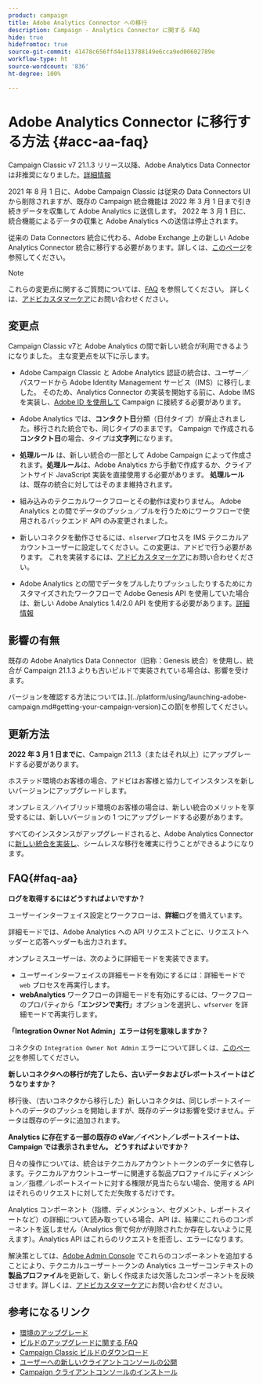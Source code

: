 ```yaml
---
product: campaign
title: Adobe Analytics Connector への移行
description: Campaign - Analytics Connector に関する FAQ
hide: true
hidefromtoc: true
source-git-commit: 41478c656ffd4e113788149e6cca9ed00602789e
workflow-type: ht
source-wordcount: '836'
ht-degree: 100%

---
```


# Adobe Analytics Connector に移行する方法 {#acc-aa-faq}

Campaign Classic v7 21.1.3 リリース以降、Adobe Analytics Data Connector は非推奨になりました。[詳細情報](https://experienceleague.adobe.com/docs/analytics/import/dataconnectors/data-connectors-eol.html?lang=ja)

2021 年 8 月 1 日に、Adobe Campaign Classic は従来の Data Connectors UI から削除されますが、既存の Campaign 統合機能は 2022 年 3 月 1 日まで引き続きデータを収集して Adobe Analytics に送信します。 2022 年 3 月 1 日に、統合機能によるデータの収集と Adobe Analytics への送信は停止されます。

従来の Data Connectors 統合に代わる、Adobe Exchange 上の新しい Adobe Analytics Connector 統合に移行する必要があります。詳しくは、[このページ](../platform/using/adobe-analytics-connector.md)を参照してください。


>[!NOTE]
>
>これらの変更点に関するご質問については、[FAQ](#faq-aa) を参照してください。 詳しくは、[アドビカスタマーケア](https://helpx.adobe.com/jp/enterprise/admin-guide.html/enterprise/using/support-for-experience-cloud.ug.html)にお問い合わせください。


## 変更点

Campaign Classic v7と Adobe Analytics の間で新しい統合が利用できるようになりました。 主な変更点を以下に示します。

* Adobe Campaign Classic と Adobe Analytics 認証の統合は、ユーザー／パスワードから Adobe Identity Management サービス（IMS）に移行しました。 そのため、Analytics Connector の実装を開始する前に、Adobe IMSを実装し、[Adobe ID を使用して](../integrations/using/about-adobe-id.md) Campaign に接続する必要があります。

* Adobe Analytics では、**コンタクト日**&#x200B;分類（日付タイプ）が廃止されました。移行された統合でも、同じタイプのままです。 Campaign で作成される&#x200B;**コンタクト日**&#x200B;の場合、タイプは&#x200B;**文字列**&#x200B;になります。

* **処理ルール** は、新しい統合の一部として Adobe Campaign によって作成されます。**処理ルール**&#x200B;は、Adobe Analytics から手動で作成するか、クライアントサイド JavaScript 実装を直接使用する必要があります。 **処理ルール** は、既存の統合に対してはそのまま維持されます。

* 組み込みのテクニカルワークフローとその動作は変わりません。 Adobe Analytics との間でデータのプッシュ／プルを行うためにワークフローで使用されるバックエンド API のみ変更されました。

* 新しいコネクタを動作させるには、`nlserver`プロセスを IMS テクニカルアカウントユーザーに設定してください。この変更は、アドビで行う必要があります。 これを実装するには、[アドビカスタマーケア](https://helpx.adobe.com/jp/enterprise/admin-guide.html/enterprise/using/support-for-experience-cloud.ug.html)にお問い合わせください。

* Adobe Analytics との間でデータをプルしたりプッシュしたりするためにカスタマイズされたワークフローで Adobe Genesis API を使用していた場合は、新しい Adobe Analytics 1.4/2.0 API を使用する必要があります。[詳細情報](https://adobeexchangeec.zendesk.com/hc/en-us/articles/360047148832-Replacements-for-Data-Connector-API-calls)

## 影響の有無

既存の Adobe Analytics Data Connector（旧称：Genesis 統合）を使用し、統合が Campaign 21.1.3 よりも古いビルドで実装されている場合は、影響を受けます。

バージョンを確認する方法については、](../platform/using/launching-adobe-campaign.md#getting-your-campaign-version)この節[を参照してください。

## 更新方法

**2022 年 3 月 1 日までに**、Campaign 21.1.3（またはそれ以上）にアップグレードする必要があります。

ホステッド環境のお客様の場合、アドビはお客様と協力してインスタンスを新しいバージョンにアップグレードします。

オンプレミス／ハイブリッド環境のお客様の場合は、新しい統合のメリットを享受するには、新しいバージョンの 1 つにアップグレードする必要があります。

すべてのインスタンスがアップグレードされると、Adobe Analytics Connector に[新しい統合を実装し](../platform/using/adobe-analytics-connector.md)、シームレスな移行を確実に行うことができるようになります。


## FAQ{#faq-aa}

**ログを取得するにはどうすればよいですか？**

ユーザーインターフェイス設定とワークフローは、**詳細**&#x200B;ログを備えています。

詳細モードでは、Adobe Analytics への API リクエストごとに、リクエストヘッダーと応答ヘッダーも出力されます。

オンプレミスユーザーは、次のように詳細モードを実装できます。

* ユーザーインターフェイスの詳細モードを有効にするには：詳細モードで `web` プロセスを再実行します。
* **webAnalytics** ワークフローの詳細モードを有効にするには、ワークフローのプロパティから「**エンジンで実行**」オプションを選択し、`wfserver` を詳細モードで再実行します。

**「Integration Owner Not Admin」エラーは何を意味しますか？**

コネクタの `Integration Owner Not Admin` エラーについて詳しくは、[このページ](https://adobeexchangeec.zendesk.com/hc/en-us/articles/360035167932-Adobe-Analytics-Data-Connectors-Integration-Owner-Not-Admin-Error)を参照してください。

**新しいコネクタへの移行が完了したら、古いデータおよびレポートスイートはどうなりますか？**

移行後、（古いコネクタから移行した）新しいコネクタは、同じレポートスイートへのデータのプッシュを開始しますが、既存のデータは影響を受けません。データは既存のデータに追加されます。

**Analytics に存在する一部の既存の eVar／イベント／レポートスイートは、Campaign では表示されません。 どうすればよいですか？**

日々の操作については、統合はテクニカルアカウントトークンのデータに依存します。テクニカルアカウントユーザーに関連する製品プロファイルにディメンション／指標／レポートスイートに対する権限が見当たらない場合、使用する API はそれらのリクエストに対してただ失敗するだけです。

Analytics コンポーネント（指標、ディメンション、セグメント、レポートスイートなど）の詳細について読み取っている場合、API は、結果にこれらのコンポーネントを返しません（Analytics 側で何かが削除されたか存在しないように見えます）。Analytics API はこれらのリクエストを拒否し、エラーになります。

解決策としては、[Adobe Admin Console](https://adminconsole.adobe.com/) でこれらのコンポーネントを追加することにより、テクニカルユーザートークンの Analytics ユーザーコンテキストの&#x200B;**製品プロファイル**&#x200B;を更新して、新しく作成または欠落したコンポーネントを反映させます。詳しくは、[アドビカスタマーケア](https://helpx.adobe.com/jp/enterprise/admin-guide.html/enterprise/using/support-for-experience-cloud.ug.html)にお問い合わせください。

## 参考になるリンク

* [環境のアップグレード](../production/using/build-upgrade.md)
* [ビルドのアップグレードに関する FAQ](../platform/using/faq-build-upgrade.md)
* [Campaign Classic ビルドのダウンロード](https://experience.adobe.com/#/downloads/content/software-distribution/ja/campaign.html)
* [ユーザーへの新しいクライアントコンソールの公開](../installation/using/client-console-availability-for-windows.md)
* [Campaign クライアントコンソールのインストール](../installation/using/installing-the-client-console.md)
